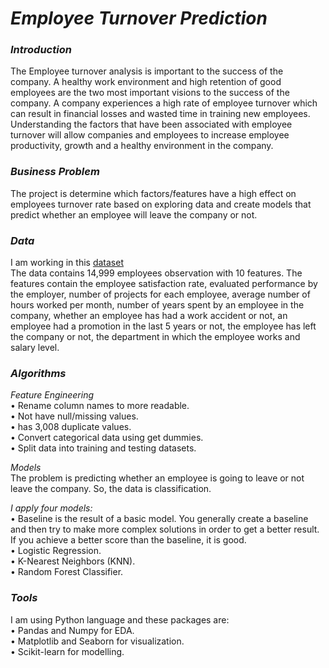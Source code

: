 # *Employee Turnover Prediction*

### *Introduction*
The Employee turnover analysis is important to the success of the company. A healthy work environment and high retention of good employees are the two most important visions to the success of the company. A company experiences a high rate of employee turnover which can result in financial losses and wasted time in training new employees.
Understanding the factors that have been associated with employee turnover will allow companies and employees to increase employee productivity, growth and a healthy
environment in the company.


### *Business Problem*
The project is determine which factors/features have a high effect on employees turnover rate based on exploring data and create models that predict whether an employee
will leave the company or not.


### *Data*
I am working in this [dataset](https://www.kaggle.com/lnvardanyan/hr-analytics)     
The data contains 14,999 employees observation with 10 features. The features contain the employee satisfaction rate, evaluated performance by the employer, number of 
projects for each employee, average number of hours worked per month, number of years spent by an employee in the company, whether an employee has had a work accident
or not, an employee had a promotion in the last 5 years or not, the employee has left the company or not, the department in which the employee works and salary level.


### *Algorithms*
*Feature Engineering*                                   
•	Rename column names to more readable.    
•	Not have null/missing values.     
•	has 3,008 duplicate values.                        
•	Convert categorical data using get dummies.          
•	Split data into training and testing datasets.               

*Models*                                             
The problem is predicting whether an employee is going to leave or not leave the company.
So, the data is classification.                                  

*I apply four models:*                                           
•	Baseline is the result of a basic model. You generally create a baseline and then try to make more complex solutions in order to get a better result. If you achieve a         better score than the baseline, it is good.                    
•	Logistic Regression.                      
•	K-Nearest Neighbors (KNN).            
•	Random Forest Classifier.                


### *Tools*
I am using Python language and these packages are:                          
•	Pandas and Numpy for EDA.               
•	Matplotlib and Seaborn for visualization.                  
•	Scikit-learn for modelling.                          
